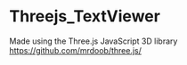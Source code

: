 # Threejs_TextViewer

Made using the Three.js JavaScript 3D library
https://github.com/mrdoob/three.js/
